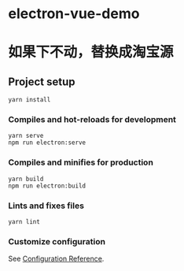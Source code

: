 # electron-vue-demo

# 如果下不动，替换成淘宝源

## Project setup
```
yarn install
```

### Compiles and hot-reloads for development
```
yarn serve
npm run electron:serve
```

### Compiles and minifies for production
```
yarn build
npm run electron:build
```

### Lints and fixes files
```
yarn lint
```

### Customize configuration
See [Configuration Reference](https://cli.vuejs.org/config/).
